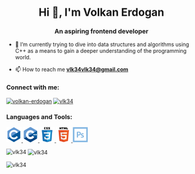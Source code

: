 <h1 align="center">Hi 👋, I'm Volkan Erdogan</h1>
<h3 align="center">An aspiring frontend developer</h3>

- 🌱 I’m currently trying to dive into data structures and algorithms using C++ as a means to gain a deeper understanding of the programming world. 

- 📫 How to reach me **vlk34vlk34@gmail.com**

<h3 align="left">Connect with me:</h3>
<p align="left">
<a href="https://linkedin.com/in/volkan-erdogan" target="blank"><img align="center" src="https://raw.githubusercontent.com/rahuldkjain/github-profile-readme-generator/master/src/images/icons/Social/linked-in-alt.svg" alt="volkan-erdogan" height="30" width="40" /></a>
<a href="https://dribbble.com/vlk34" target="blank"><img align="center" src="https://raw.githubusercontent.com/rahuldkjain/github-profile-readme-generator/master/src/images/icons/Social/dribbble.svg" alt="vlk34" height="30" width="40" /></a>
</p>

<h3 align="left">Languages and Tools:</h3>
<p align="left"> <a href="https://www.cprogramming.com/" target="_blank" rel="noreferrer"> <img src="https://raw.githubusercontent.com/devicons/devicon/master/icons/c/c-original.svg" alt="c" width="40" height="40"/> </a> <a href="https://www.w3schools.com/cpp/" target="_blank" rel="noreferrer"> <img src="https://raw.githubusercontent.com/devicons/devicon/master/icons/cplusplus/cplusplus-original.svg" alt="cplusplus" width="40" height="40"/> </a> <a href="https://www.w3schools.com/css/" target="_blank" rel="noreferrer"> <img src="https://raw.githubusercontent.com/devicons/devicon/master/icons/css3/css3-original-wordmark.svg" alt="css3" width="40" height="40"/> </a> <a href="https://www.w3.org/html/" target="_blank" rel="noreferrer"> <img src="https://raw.githubusercontent.com/devicons/devicon/master/icons/html5/html5-original-wordmark.svg" alt="html5" width="40" height="40"/> </a> <a href="https://www.photoshop.com/en" target="_blank" rel="noreferrer"> <img src="https://raw.githubusercontent.com/devicons/devicon/master/icons/photoshop/photoshop-line.svg" alt="photoshop" width="40" height="40"/> </a> </p>

<p><img align="left" src="https://github-readme-stats.vercel.app/api/top-langs?username=vlk34&show_icons=true&locale=en&layout=compact" alt="vlk34" /></p>

<p>&nbsp;<img align="center" src="https://github-readme-stats.vercel.app/api?username=vlk34&show_icons=true&locale=en" alt="vlk34" /></p>

<p><img align="center" src="https://github-readme-streak-stats.herokuapp.com/?user=vlk34&" alt="vlk34" /></p>
